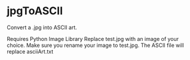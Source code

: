 # jpgToASCII
Convert a .jpg into ASCII art.

Requires Python Image Library
Replace test.jpg with an image of your choice. Make sure you rename your image to test.jpg.
The ASCII file will replace asciiArt.txt
